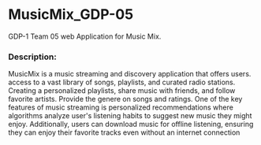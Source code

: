 # MusicMix_GDP-05
GDP-1 Team 05 
web Application for Music Mix.
### Description:
MusicMix is a music streaming and discovery application that offers users.
access to a vast library of songs, playlists, and curated radio stations.
Creating a personalized playlists, share music with friends, and follow favorite artists.
Provide the genere on songs and ratings.
One of the key features of music streaming is personalized recommendations where algorithms analyze user's listening habits to suggest new music they might enjoy. Additionally, users can download music for offline listening, ensuring they can enjoy their favorite tracks even without an internet connection

